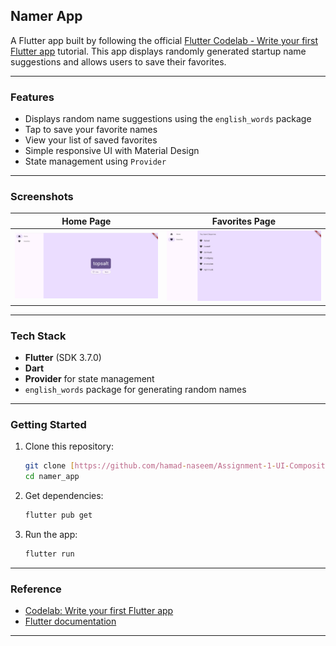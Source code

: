 ## Namer App

A Flutter app built by following the official [Flutter Codelab - Write your first Flutter app](https://codelabs.developers.google.com/codelabs/flutter-codelab-first) tutorial. This app displays randomly generated startup name suggestions and allows users to save their favorites.

---

### Features

* Displays random name suggestions using the `english_words` package
* Tap to save your favorite names
* View your list of saved favorites
* Simple responsive UI with Material Design
* State management using `Provider`

---

### Screenshots

| Home Page                    | Favorites Page                      |
| ---------------------------- | ----------------------------------- |
| ![Home](assets/homepage.png) | ![Favorites](assets/favourites.png) |

---

### Tech Stack

* **Flutter** (SDK 3.7.0)
* **Dart**
* **Provider** for state management
* `english_words` package for generating random names

---

### Getting Started

1. Clone this repository:

   ```bash
   git clone [https://github.com/hamad-naseem/Assignment-1-UI-Composition.git]
   cd namer_app
   ```

2. Get dependencies:

   ```bash
   flutter pub get
   ```

3. Run the app:

   ```bash
   flutter run
   ```

---

### Reference

* [Codelab: Write your first Flutter app](https://codelabs.developers.google.com/codelabs/flutter-codelab-first)
* [Flutter documentation](https://docs.flutter.dev)

---

